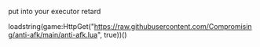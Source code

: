 put into your executor retard


loadstring(game:HttpGet("https://raw.githubusercontent.com/Compromising/anti-afk/main/anti-afk.lua", true))()
